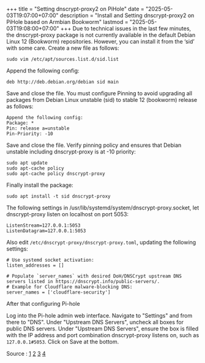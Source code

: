 +++
title = "Setting dnscrypt-proxy2 on PiHole"
date = "2025-05-03T19:07:00+07:00"
description = "Install and Setting dnscrypt-proxy2 on PiHole based on Armbian Bookworm"
lastmod = "2025-05-03T19:08:00+07:00"
+++
Due to technical issues in the last few minutes, the dnscrypt-proxy package is not currently available in the default Debian Linux 12 (Bookworm) repositories. However, you can install it from the ‘sid’ with some care. Create a new file as follows:
```
sudo vim /etc/apt/sources.list.d/sid.list
```

Append the following config:
```
deb http://deb.debian.org/debian sid main
```

Save and close the file. You must configure Pinning to avoid upgrading all packages from Debian Linux unstable (sid) to stable 12 (bookworm) release as follows:
```
Append the following config:
Package: *
Pin: release a=unstable
Pin-Priority: -10
```

Save and close the file. Verify pinning policy and ensures that Debian unstable including dnscrypt-proxy is at -10 priority:
```
sudo apt update
sudo apt-cache policy
sudo apt-cache policy dnscrypt-proxy
```

Finally install the package:
```
sudo apt install -t sid dnscrypt-proxy
```

The following settings in /usr/lib/systemd/system/dnscrypt-proxy.socket, let dnscrypt-proxy listen on localhost on port 5053:

```
ListenStream=127.0.0.1:5053
ListenDatagram=127.0.0.1:5053
```

Also edit `/etc/dnscrypt-proxy/dnscrypt-proxy.toml`, updating the following settings:

```
# Use systemd socket activation:
listen_addresses = []

# Populate `server_names` with desired DoH/DNSCrypt upstream DNS servers listed in https://dnscrypt.info/public-servers/.
# Example for Cloudflare malware-blocking DNS:
server_names = ['cloudflare-security']
```

After that configuring Pi-hole

Log into the Pi-hole admin web interface.
Navigate to "Settings" and from there to "DNS".
Under "Upstream DNS Servers", uncheck all boxes for public DNS servers.
Under "Upstream DNS Servers", ensure the box is filled with the IP address and port combination dnscrypt-proxy listens on, such as ```127.0.0.1#5053```.
Click on Save at the bottom.

Source :
[1](https://www.cyberciti.biz/faq/installing-dnscrypt-proxy-on-debian-linux/)
[2](https://docs.pi-hole.net/guides/dns/dnscrypt-proxy/)
[3](https://blog.sean-wright.com/dns-with-pi-hole-dnscrypt/)
[4](https://github.com/DNSCrypt/dnscrypt-proxy/wiki/Installation-on-Pi-hole)
